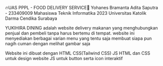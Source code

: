🔥UAS PPPL - FOOD DELIVERY SERVICE🍴
Yohanes Bramanta Adita Saputra - 233409009
Mahasiswa Teknik Informatika 2023 Universitas Katolik Darma Cendika Surabaya

YUKIHIRA DINING adalah website delivery makanan yang menghubungkan penjual dan pembeli tanpa harus bertemu di tempat.
website ini menyediakan berbagai varian menu yang tentu saja membuat siapa pun nagih cuman dengan melihat gambar saja

Website ini dibuat dengan HTML CSS(Tailwind CSS) JS
HTML dan CSS untuk design website
JS untuk button serta icon interaktif 
